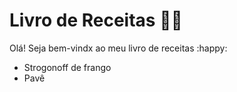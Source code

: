 # Livro de Receitas :woman_cook:

Olá! Seja bem-vindx ao meu livro de receitas :happy:

- Strogonoff de frango
- Pavê
